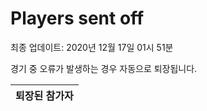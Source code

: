 # Players sent off
최종 업데이트: 2020년 12월 17일 01시 51분


경기 중 오류가 발생하는 경우 자동으로 퇴장됩니다.


| 퇴장된 참가자 |
|:---:|